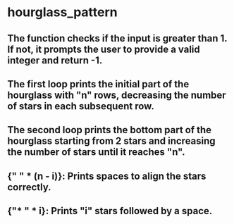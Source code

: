 # hourglass_pattern
## The function checks if the input is greater than 1. If not, it prompts the user to provide a valid integer and return -1.
## The first loop prints the initial part of the hourglass with "n" rows, decreasing the number of stars in each subsequent row.
## The second loop prints the bottom part of the hourglass starting from 2 stars and increasing the number of stars until it reaches "n".
## {" " * (n - i)}: Prints spaces to align the stars correctly.
## {"* " * i}: Prints "i" stars followed by a space.
